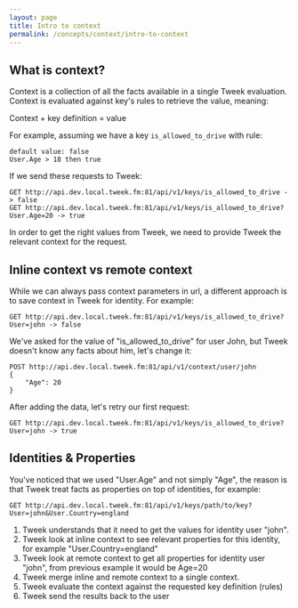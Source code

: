 ```yaml
---
layout: page
title: Intro to context
permalink: /concepts/context/intro-to-context
---
```


## What is context?

Context is a collection of all the facts available in a single Tweek evaluation.
Context is evaluated against key's rules to retrieve the value, meaning:

Context + key definition = value

For example, assuming we have a key ```is_allowed_to_drive``` with rule:  

```default value: false```  
```User.Age > 18 then true```

If we send these requests to Tweek:  
```
GET http://api.dev.local.tweek.fm:81/api/v1/keys/is_allowed_to_drive -> false
GET http://api.dev.local.tweek.fm:81/api/v1/keys/is_allowed_to_drive?User.Age=20 -> true
```

In order to get the right values from Tweek, we need to provide Tweek the relevant context for the request. 

## Inline context vs remote context

While we can always pass context parameters in url, a different approach is to save context in Tweek for identity.
For example:
```
GET http://api.dev.local.tweek.fm:81/api/v1/keys/is_allowed_to_drive?User=john -> false
```
We've asked for the value of "is_allowed_to_drive" for user John, but Tweek doesn't know any facts about him, let's change it:
``` 
POST http://api.dev.local.tweek.fm:81/api/v1/context/user/john
{
    "Age": 20
}
```
After adding the data, let's retry our first request:
```
GET http://api.dev.local.tweek.fm:81/api/v1/keys/is_allowed_to_drive?User=john -> true
```

## Identities & Properties

You've noticed that we used "User.Age" and not simply "Age", the reason is that Tweek treat facts as properties on top of identities, for example:
```
GET http://api.dev.local.tweek.fm:81/api/v1/keys/path/to/key?User=john&User.Country=england
```
1. Tweek understands that it need to get the values for identity user "john".
2. Tweek look at inline context to see relevant properties for this identity, for example "User.Country=england"
3. Tweek look at remote context to get all properties for identity user "john", from previous example it would be Age=20
4. Tweek merge inline and remote context to a single context.
5. Tweek evaluate the context against the requested key definition (rules)
6. Tweek send the results back to the user

  